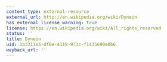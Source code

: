 ```yaml
---
content_type: external-resource
external_url: http://en.wikipedia.org/wiki/Dynein
has_external_license_warning: true
license: https://en.wikipedia.org/wiki/All_rights_reserved
status: ''
title: Dynein
uid: 1b3311eb-df0e-4119-973c-f1435690e0b6
wayback_url: ''
---
```

